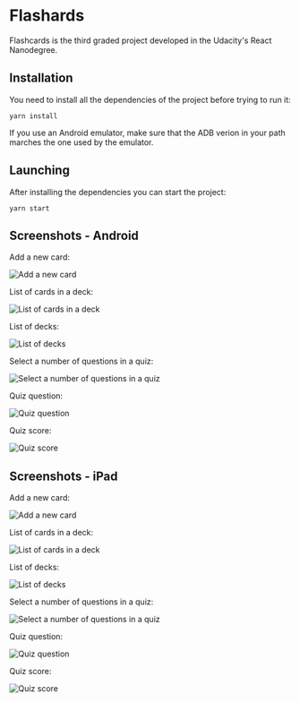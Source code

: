 
Flashards
=========

Flashcards is the third graded project developed in the Udacity's React
Nanodegree.

Installation
------------

You need to install all the dependencies of the project before trying to run it:

    yarn install

If you use an Android emulator, make sure that the ADB verion in your path
marches the one used by the emulator.

Launching
---------

After installing the dependencies you can start the project:

    yarn start

Screenshots - Android
---------------------

Add a new card:

![Add a new card](assets/android-card-add.png)

List of cards in a deck:

![List of cards in a deck](assets/android-card-list.png)

List of decks:

![List of decks](assets/android-deck-list.png)

Select a number of questions in a quiz:

![Select a number of questions in a quiz](assets/android-quiz-num-questions.png)

Quiz question:

![Quiz question](assets/android-quiz-question.png)

Quiz score:

![Quiz score](assets/android-quiz-score.png)

Screenshots - iPad
------------------

Add a new card:

![Add a new card](assets/ipad-card-add.png)

List of cards in a deck:

![List of cards in a deck](assets/ipad-card-list.png)

List of decks:

![List of decks](assets/ipad-deck-list.png)

Select a number of questions in a quiz:

![Select a number of questions in a quiz](assets/ipad-quiz-num-questions.png)

Quiz question:

![Quiz question](assets/ipad-quiz-question.png)

Quiz score:

![Quiz score](assets/ipad-quiz-score.png)
